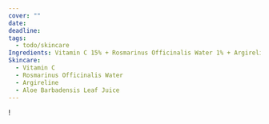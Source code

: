 ```yaml
---
cover: ""
date: 
deadline: 
tags:
  - todo/skincare
Ingredients: Vitamin C 15% + Rosmarinus Officinalis Water 1% + Argireline 0,5% + Aloe Barbadensis Leaf Juice 0,5%
Skincare:
  - Vitamin C
  - Rosmarinus Officinalis Water
  - Argireline
  - Aloe Barbadensis Leaf Juice
---
```

!